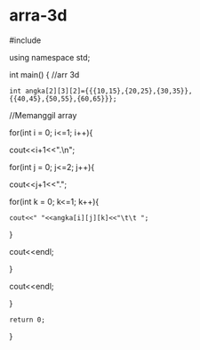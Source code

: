 # arra-3d

#include <iostream>

using namespace std;

int main()
{
    //arr 3d
  
    int angka[2][3][2]={{{10,15},{20,25},{30,35}},
    {{40,45},{50,55},{60,65}}};

 //Memanggil array
    
 for(int i = 0; i<=1; i++){
                     
  cout<<i+1<<".\n";
              
  for(int j = 0; j<=2; j++){
    
   cout<<j+1<<".";
    
   for(int k = 0; k<=1; k++){
                       
    cout<<" "<<angka[i][j][k]<<"\t\t ";
                                
   }
                                
   cout<<endl;
              
  }
              
  cout<<endl;
             
 }
             
    return 0;
             
}
